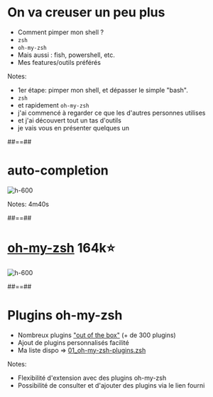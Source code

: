 <!-- .slide: -->
# On va creuser un peu plus

- Comment pimper mon shell ?
- `zsh`
- `oh-my-zsh`
- Mais aussi : fish, powershell, etc.
- Mes features/outils préférés 
<!-- .element: class="list-fragment" -->

Notes:
* 1er étape: pimper mon shell, et dépasser le simple "bash".
* `zsh` 
* et rapidement `oh-my-zsh`
* j'ai commencé à regarder ce que les d'autres personnes utilises
* et j'ai découvert tout un tas d'outils
* je vais vous en présenter quelques un

##==##
<!-- .slide: -->

# auto-completion

![h-600](./assets/images/autocompletion.gif)

Notes:
4m40s

##==##
<!-- .slide: -->

# [oh-my-zsh](https://github.com/ohmyzsh/ohmyzsh) 164k⭐️

![h-600](./assets/images/oh-my-zsh.png)

##==##
<!-- .slide: -->
# Plugins oh-my-zsh

- Nombreux plugins ["out of the box"](https://github.com/ohmyzsh/ohmyzsh/tree/master/plugins) (+ de 300 plugins)
- Ajout de plugins personnalisés facilité
- Ma liste dispo => [01_oh-my-zsh-plugins.zsh](https://github.com/Ameausoone/macos-provision/blob/main/roles/mac_dev_playbook/files/.zshrc.d/core/01_oh-my-zsh-plugins.zsh#L6)
<!-- .element: class="list-fragment" -->

Notes:
* Flexibilité d'extension avec des plugins oh-my-zsh
* Possibilité de consulter et d'ajouter des plugins via le lien fourni

